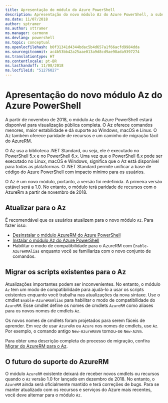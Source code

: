 ```yaml
---
title: Apresentação do módulo do Azure PowerShell
description: Apresentação do novo módulo Az do Azure PowerShell, a substituição pelo módulo AzureRM.
ms.date: 11/07/2018
author: sptramer
ms.author: sttramer
ms.manager: carmonm
ms.devlang: powershell
ms.topic: conceptual
ms.openlocfilehash: b0f31341d4344bdac5b4d657a1f66acfd9984dda
ms.sourcegitcommit: ac4b53bb42a25aae013a9d8cd9ae98ada9397274
ms.translationtype: HT
ms.contentlocale: pt-BR
ms.lasthandoff: 11/08/2018
ms.locfileid: "51276027"
---
```

# <a name="introducing-the-new-azure-powershell-az-module"></a>Apresentação do novo módulo Az do Azure PowerShell

A partir de novembro de 2018, o módulo `Az` do Azure PowerShell estará disponível para visualização pública completa.
O Az oferece comandos menores, maior estabilidade e dá suporte ao Windows, macOS e Linux. O Az também oferece paridade de recursos e um caminho de migração fácil do AzureRM.

O Az usa a biblioteca .NET Standard, ou seja, ele é executado no PowerShell 5.x e no PowerShell 6.x.
Uma vez que o PowerShell 6.x pode ser executado no Linux, macOS e Windows, significa que o Az está disponível para todas as plataformas.
O .NET Standard permite unificar a base de código do Azure PowerShell com impacto mínimo para os usuários.

O Az é um novo módulo, portanto, a versão foi redefinida. A primeira versão estável será a 1.0. No entanto, o módulo terá paridade de recursos com o AzureRm a partir de novembro de 2018.

## <a name="upgrade-to-az"></a>Atualizar para o Az

É recomendável que os usuários atualizem para o novo módulo `Az`. Para fazer isso:

* [Desinstalar o módulo AzureRM do Azure PowerShell](/powershell/azure/uninstall-azurerm-ps)
* [Instalar o módulo Az do Azure PowerShell](/powershell/azure/install-az-ps)
* Habilitar o modo de compatibilidade para o AzureRM com `Enable-AzureRMAlias` enquanto você se familiariza com o novo conjunto de comandos.

## <a name="migrate-existing-scripts-to-az"></a>Migrar os scripts existentes para o Az

Atualizações importantes podem ser inconvenientes. No entanto, o módulo `Az` tem um modo de compatibilidade para ajudá-lo a usar os scripts existentes enquanto você trabalha nas atualizações da nova sintaxe. Use o cmdlet `Enable-AzureRmAlias` para habilitar o modo de compatibilidade do `AzureRM`. Esse cmdlet define os nomes de cmdlets `AzureRM` como aliases para os novos nomes de cmdlets `Az`.

Os novos nomes de cmdlets foram projetados para serem fáceis de aprender. Em vez de usar `AzureRm` ou `Azure` nos nomes de cmdlets, use `Az`. Por exemplo, o comando antigo `New-AzureRmVm` tornou-se `New-AzVm`.

Para obter uma descrição completa do processo de migração, confira [Migrar do AzureRM para o Az](migrate-from-azurerm-to-az.md).

## <a name="the-future-of-support-for-azurerm"></a>O futuro do suporte do AzureRM

O módulo `AzureRM` existente deixará de receber novos cmdlets ou recursos quando o `Az` versão 1.0 for lançado em dezembro de 2018. No entanto, o `AzureRM` ainda será oficialmente mantido e terá correções de bugs. Para se manter atualizado com os recursos e serviços do Azure mais recentes, você deve alternar para o módulo `Az`.